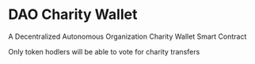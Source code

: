 # DAO Charity Wallet
A Decentralized Autonomous Organization Charity Wallet Smart Contract

Only token hodlers will be able to vote for charity transfers
